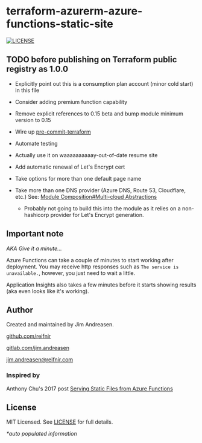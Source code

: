 # terraform-azurerm-azure-functions-static-site

[![LICENSE](https://img.shields.io/github/license/reifnir/terraform-azurerm-azure-functions-static-site)](https://github.com/reifnir/terraform-azurerm-azure-functions-static-site/blob/master/LICENSE)

## TODO before publishing on Terraform public registry as 1.0.0

* Explicitly point out this is a consumption plan account (minor cold start) in this file

* Consider adding premium function capability

* Remove explicit references to 0.15 beta and bump module minimum version to 0.15

* Wire up [pre-commit-terraform](https://github.com/antonbabenko/pre-commit-terraform)

* Automate testing

* Actually use it on waaaaaaaaaay-out-of-date resume site

* Add automatic renewal of Let's Encrypt cert

* Take options for more than one default page name

* Take more than one DNS provider (Azure DNS, Route 53, Cloudflare, etc.) See: [Module Composition#Multi-cloud Abstractions](https://www.terraform.io/docs/language/modules/develop/composition.html#multi-cloud-abstractions)
  * Probably not going to build this into the module as it relies on a non-hashicorp provider for Let's Encrypt generation.

<!--## Assumptions-->

## Important note

_AKA Give it a minute..._

Azure Functions can take a couple of minutes to start working after deployment.
You may receive http responses such as `The service is unavailable.`, however, you just need to wait a little.

Application Insights also takes a few minutes before it starts showing results (aka even looks like it's working).

<!--## Usage example-->
<!--## Conditional creation-->
<!--## Other documentation-->

<!--## Doc generation

Code formatting and documentation for variables and outputs is generated using [pre-commit-terraform hooks](https://github.com/antonbabenko/pre-commit-terraform) which uses [terraform-docs](https://github.com/segmentio/terraform-docs).

Follow [these instructions](https://github.com/antonbabenko/pre-commit-terraform#how-to-install) to install pre-commit locally.

And install `terraform-docs` with `go get github.com/segmentio/terraform-docs` or `brew install terraform-docs`.
-->

<!--## Contributing-->
<!--## Change log-->

## Author

Created and maintained by Jim Andreasen.

[github.com/reifnir](https://github.com/reifnir)

[gitlab.com/jim.andreasen](https://gitlab.com/jim.andreasen)

jim.andreasen@reifnir.com

### Inspired by

Anthony Chu's 2017 post [Serving Static Files from Azure Functions](https://anthonychu.ca/post/azure-functions-static-file-server/)

## License

MIT Licensed. See [LICENSE](https://github.com/reifnir/terraform-azurerm-azure-functions-static-site/blob/main/LICENSE) for full details.

<!-- BEGINNING OF PRE-COMMIT-TERRAFORM DOCS HOOK -->

_*auto populated information_

<!-- END OF PRE-COMMIT-TERRAFORM DOCS HOOK -->
